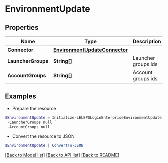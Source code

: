 # EnvironmentUpdate
## Properties

Name | Type | Description | Notes
------------ | ------------- | ------------- | -------------
**Connector** | [**EnvironmentUpdateConnector**](EnvironmentUpdateConnector.md) |  | [optional] 
**LauncherGroups** | **String[]** | Launcher groups ids | [optional] 
**AccountGroups** | **String[]** | Account groups ids | [optional] 

## Examples

- Prepare the resource
```powershell
$EnvironmentUpdate = Initialize-LELEPSLoginEnterpriseEnvironmentUpdate  -Connector null `
 -LauncherGroups null `
 -AccountGroups null
```

- Convert the resource to JSON
```powershell
$EnvironmentUpdate | ConvertTo-JSON
```

[[Back to Model list]](../README.md#documentation-for-models) [[Back to API list]](../README.md#documentation-for-api-endpoints) [[Back to README]](../README.md)


